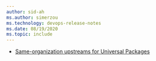 ```yaml
---
author: sid-ah
ms.author: simerzou
ms.technology: devops-release-notes
ms.date: 08/19/2020
ms.topic: include
---
```


- [Same-organization upstreams for Universal Packages](#same-organization-upstreams-for-Universal-Packages)
